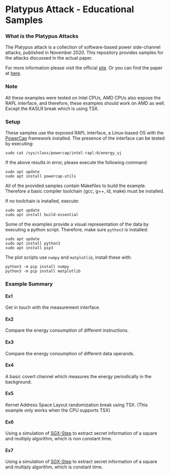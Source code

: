 # Platypus Attack - Educational Samples
### What is the Platypus Attacks
The Platypus attack is a collection of software-based power side-channel attacks, published in November 2020.
This repository provides samples for the attacks discussed in the actual paper.

For more information please visit the official [site](https://platypusattack.com). Or you can find the paper at [here](https://platypusattack.com/platypus.pdf).

### Note
All these examples were tested on Intel CPUs, AMD CPUs also expose the RAPL interface, and therefore, these examples should work on AMD as well. Except the KASLR break which is using TSX. 

### Setup
These samples use the exposed RAPL interface, a Linux-based OS with the [PowerCap](https://www.kernel.org/doc/html/latest/power/powercap/powercap.html) framework installed.
The presence of the interface can be tested by executing:

    sudo cat /sys/class/powercap/intel-rapl:0/energy_uj 

If the above results in error, please execute the following command:

    sudo apt update
    sudo apt install powercap-utils 

All of the provided samples contain Makefiles to build the example. Therefore a basic compiler toolchain (gcc, g++, ld, make) must be installed.

If no toolchain is installed, execute:

    sudo apt update
    sudo apt install build-essential

Some of the examples provide a visual representation of the data by executing a python script. Therefore, make sure `python3` is installed:

    sudo apt update
    sudo apt install python3
    sudo apt install pip3

The plot scripts use `numpy` and `matplotlib`, install these with:

    python3 -m pip install numpy
    python3 -m pip install matplotlib
     
### Example Summary

#### Ex1
Get in touch with the measurement interface.

#### Ex2 
Compare the energy consumption of different instructions.

#### Ex3
Compare the energy consumption of different data operands.

#### Ex4
A basic covert channel which measures the energy periodically in the background.

#### Ex5 
Kernel Address Space Layout randomization break using TSX.
(This example only works when the CPU supports TSX)

#### Ex6
Using a simulation of [SGX-Step](https://github.com/jovanbulck/sgx-step) to extract secret information of a square and multiply algorithm, which is non constant time.

#### Ex7
Using a simulation of [SGX-Step](https://github.com/jovanbulck/sgx-step) to extract secret information of a square and multiply algorithm, which is constant time.